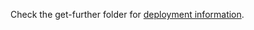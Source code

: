 Check the get-further folder for [deployment information](../../../get-started/get-further/operations/platforms/kubernetes.md).
